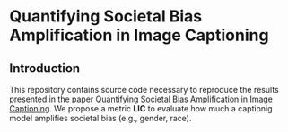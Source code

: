 # Quantifying Societal Bias Amplification in Image Captioning
## Introduction
This repository contains source code necessary to reproduce the results presented in the paper [Quantifying Societal Bias Amplification in Image Captioning](https://openaccess.thecvf.com/content/CVPR2022/html/Hirota_Quantifying_Societal_Bias_Amplification_in_Image_Captioning_CVPR_2022_paper.html). We propose a metric **LIC** to evaluate how much a captionig model amplifies societal bias (e.g., gender, race).   
